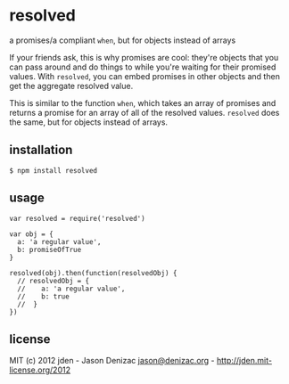 # resolved
a promises/a compliant `when`, but for objects instead of arrays

If your friends ask, this is why promises are cool: they're objects that you can pass around and do things to while you're waiting for their promised values. With `resolved`, you can embed promises in other objects and then get the aggregate resolved value.

This is similar to the function `when`, which takes an array of promises and returns a promise for an array of all of the resolved values. `resolved` does the same, but for objects instead of arrays.

## installation

    $ npm install resolved

## usage

    var resolved = require('resolved')

    var obj = {
      a: 'a regular value',
      b: promiseOfTrue
    }

    resolved(obj).then(function(resolvedObj) {
      // resolvedObj = {
      //    a: 'a regular value',
      //    b: true
      //  }
    })

## license
MIT
(c) 2012 jden - Jason Denizac <jason@denizac.org> - http://jden.mit-license.org/2012